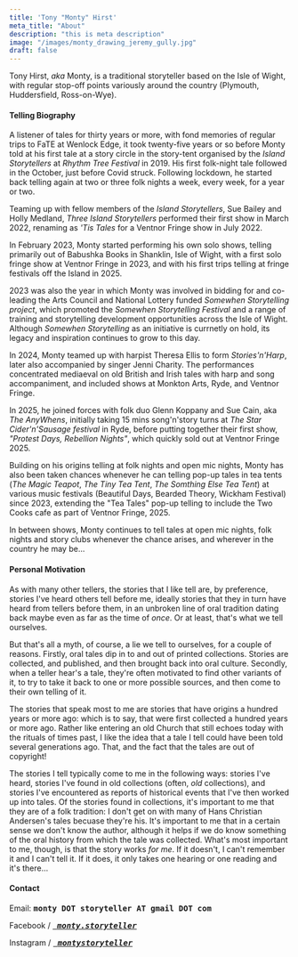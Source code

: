```yaml
---
title: 'Tony "Monty" Hirst'
meta_title: "About"
description: "this is meta description"
image: "/images/monty_drawing_jeremy_gully.jpg"
draft: false
---
```


Tony Hirst, *aka* Monty, is a traditional storyteller based on the Isle of Wight, with regular stop-off points variously around the country (Plymouth, Huddersfield, Ross-on-Wye).

#### Telling Biography

A listener of tales for thirty years or more, with fond memories of regular trips to FaTE at Wenlock Edge, it took twenty-five years or so before Monty told at his first tale at a story circle in the story-tent organised by the *Island Storytellers* at *Rhythm Tree Festival* in 2019. His first folk-night tale followed in the October, just before Covid struck. Following lockdown, he started back telling again at two or three folk nights a week, every week, for a year or two.

Teaming up with fellow members of the *Island Storytellers*, Sue Bailey and Holly Medland, *Three Island Storytellers* performed their first show in March 2022, renaming as *'Tis Tales* for a Ventnor Fringe show in July 2022.

In February 2023, Monty started performing his own solo shows, telling primarily out of Babushka Books in Shanklin, Isle of Wight, with a first solo fringe show at Ventnor Fringe in 2023, and with his first trips telling at fringe festivals off the Island in 2025.

2023 was also the year in which Monty was involved in bidding for and co-leading the Arts Council and National Lottery funded *Somewhen Storytelling project*, which promoted the *Somewhen Storytelling Festival* and a range of training and storytelling development opportunities across the Isle of Wight. Although *Somewhen Storytelling* as an initiative is currnetly on hold, its legacy and inspiration continues to grow to this day.

In 2024, Monty teamed up with harpist Theresa Ellis to form *Stories'n'Harp*, later also accompanied by singer Jenni Charity. The performances concentrated mediaeval on old British and Irish tales with harp and song accompaniment, and included shows at Monkton Arts, Ryde, and Ventnor Fringe.

In 2025, he joined forces with folk duo Glenn Koppany and Sue Cain, aka *The AnyWhens*, initially taking 15 mins song'n'story turns at *The Star Cider'n'Sausage festival* in Ryde, before putting together their first show, *"Protest Days, Rebellion Nights"*, which quickly sold out at Ventnor Fringe 2025.

Building on his origins telling at folk nights and open mic nights, Monty has also been taken chances whenever he can telling pop-up tales in tea tents (*The Magic Teapot*, *The Tiny Tea Tent*, *The Somthing Else Tea Tent*) at various music festivals (Beautiful Days, Bearded Theory, Wickham Festival) since 2023, extending the "Tea Tales" pop-up telling to include the Two Cooks cafe as part of Ventnor Fringe, 2025.

In between shows, Monty continues to tell tales at open mic nights, folk nights and story clubs whenever the chance arises, and wherever in the country he may be...

#### Personal Motivation

As with many other tellers, the stories that I like tell are, by preference, stories I've heard others tell before me, ideally stories that they in turn have heard from tellers before them, in an unbroken line of oral tradition dating back maybe even as far as the time of *once*. Or at least, that's what we tell ourselves.

But that's all a myth, of course, a lie we tell to ourselves, for a couple of reasons. Firstly, oral tales dip in to and out of printed collections. Stories are collected, and published, and then brought back into oral culture. Secondly, when a teller hear's a tale, they're often motivated to find other variants of it, to try to take it back to one or more possible sources, and then come to their own telling of it.

The stories that speak most to me are stories that have origins a hundred years or more ago: which is to say, that were first collected a hundred years or more ago. Rather like entering an old Church that still echoes today with the rituals of times past, I like the idea that a tale I tell could have been told several generations ago. That, and the fact that the tales are out of copyright!

The stories I tell typically come to me in the following ways: stories I've heard, stories I've found in old collections (often, *old* collections), and stories I've encountered as reports of historical events that I've then worked up into tales. Of the stories found in collections, it's important to me that they are of a folk tradition: I don't get on with many of Hans Christian Andersen's tales becuase they're his. It's important to me that in a certain sense we don't know the author, although it helps if we do know something of the oral history from which the tale was collected. What's most important to me, though, is that the story works *for me*. If it doesn't, I can't remember it and I can't tell it. If it does, it only takes one hearing or one reading and it's there...

#### Contact

Email: __<tt>monty DOT storyteller AT gmail DOT com</tt>__

Facebook / <a target="_blank" aria-label="facebook" rel="nofollow noopener" href="https://www.facebook.com/monty.storyteller">
                <i class="fab fa-facebook"> &nbsp;&nbsp;<strong><tt>monty.storyteller</tt></strong></i>
              </a>

Instagram / <a target="_blank" aria-label="instagram" rel="nofollow noopener" href="https://www.instagram.com/montystoryteller/">
                <i class="fab fa-instagram"> &nbsp;&nbsp;<strong><tt>montystoryteller</tt></strong></i>
              </a>